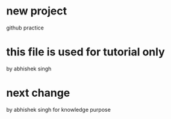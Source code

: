 # new project 
github practice
# this file is used for tutorial only
by abhishek singh
# next change 
by abhishek singh for knowledge purpose